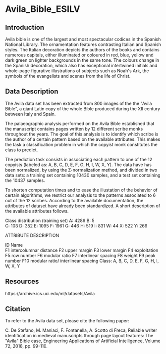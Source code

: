 # Avila_Bible_ESILV

<h2>
  Introduction
  </h2>

<ln>
  
  Avila bible is one of the largest and most spectacular codices in the Spanish National Library. The ornamentation features contrasting Italian and Spanish styles. The Italian decoration depicts the authors of the books and contains numerous capitals, either illuminated or coloured in red, blue, yellow and dark green on lighter backgrounds in the same tone. The colours change in the Spanish decoration, which also has exceptional intertwined initials and whole-page figurative illustrations of subjects such as Noah's Ark, the symbols of the evangelists and scenes from the life of Christ.
  </ln>
  
  <h2>
  Data Description
  </h2>
  
  <ln>
    The Avila data set has been extracted from 800 images of the the "Avila Bible", a giant Latin copy of the whole Bible produced during the XII century between Italy and Spain.  
  
The palaeographic analysis performed on the Avila Bible established that the manuscript contains pages written by 12 different scribe monks throughout the years. The goal of this analysis is to identify which scribe is the author of a certain pattern based on the available attributes. This makes the task a classification problem in which the copyist monk constitutes the class to predict.
  
The prediction task consists in associating each pattern to one of the 12 copyists (labeled as: A, B, C, D, E, F, G, H, I, W, X, Y).
The data have has been normalized, by using the Z-normalization method, and divided in two data sets: a training set containing 10430 samples, and a test set  containing the 10437 samples.

To shorten computation times and to ease the illustation of the behavior of certain algorithms, we restrict our analysis to the patterns associated to 6 out of the 12 scribes. According to the available documentation, the attributes of dataset have already been standardized. A short description of the available attributes follows.
  
  Class distribution (training set)
A: 4286
B: 5  
C: 103 
D: 352 
E: 1095 
F: 1961 
G: 446 
H: 519
I: 831
W: 44
X: 522 
Y: 266

ATTRIBUTE DESCRIPTION

ID      Name    
F1      intercolumnar distance 
F2      upper margin 
F3      lower margin 
F4      exploitation 
F5      row number 
F6      modular ratio 
F7      interlinear spacing 
F8      weight 
F9      peak number 
F10     modular ratio/ interlinear spacing
Class: A, B, C, D, E, F, G, H, I, W, X, Y
  
  <h2>
    Resources
  </h2>
  
  <ln>
    https://archive.ics.uci.edu/ml/datasets/Avila
  </ln>
  
  <h2>
    Citation
  </h2>
  
  <ln>
    
  To refer to the Avila data set, please cite the following paper:
    
  C. De Stefano, M. Maniaci, F. Fontanella, A. Scotto di Freca, Reliable writer identification in medieval manuscripts through page layout features: The "Avila" Bible case, Engineering Applications of Artificial Intelligence, Volume 72, 2018, pp. 99-110.

  </ln>
